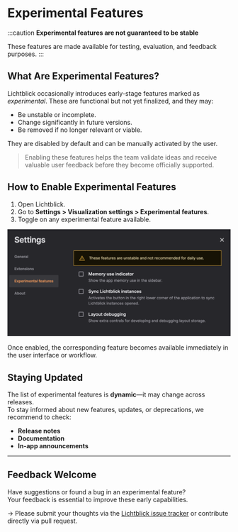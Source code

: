 # Experimental Features

:::caution
**Experimental features are not guaranteed to be stable**

These features are made available for testing, evaluation, and feedback purposes.
:::

## What Are Experimental Features?

Lichtblick occasionally introduces early-stage features marked as _experimental_. These are functional but not yet finalized, and they may:

- Be unstable or incomplete.
- Change significantly in future versions.
- Be removed if no longer relevant or viable.

They are disabled by default and can be manually activated by the user.

> Enabling these features helps the team validate ideas and receive valuable user feedback before they become officially supported.

## How to Enable Experimental Features

1. Open Lichtblick.
2. Go to **Settings > Visualization settings > Experimental features**.
3. Toggle on any experimental feature available.

![alt text](images/experimental-features.png)

Once enabled, the corresponding feature becomes available immediately in the user interface or workflow.

## Staying Updated

The list of experimental features is **dynamic**—it may change across releases.  
To stay informed about new features, updates, or deprecations, we recommend to check:

- **Release notes**
- **Documentation**
- **In-app announcements**

---

## Feedback Welcome

Have suggestions or found a bug in an experimental feature?  
Your feedback is essential to improve these early capabilities.

→ Please submit your thoughts via the [Lichtblick issue tracker](https://github.com/lichtblick-suite/lichtblick/issues) or contribute directly via pull request.
